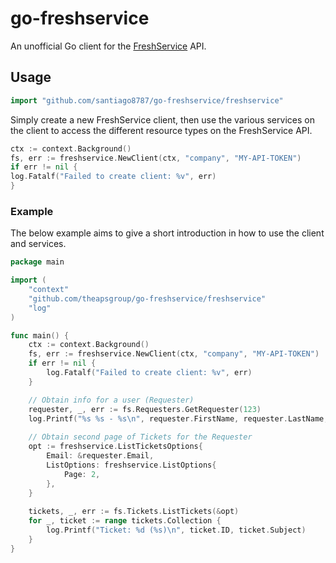 # go-freshservice

An unofficial Go client for the [FreshService](https://api.freshservice.com/) API.

## Usage

```go
import "github.com/santiago8787/go-freshservice/freshservice"
```

Simply create a new FreshService client, then use the various services on the client to access the different resource 
types on the FreshService API.

```go
ctx := context.Background()
fs, err := freshservice.NewClient(ctx, "company", "MY-API-TOKEN")
if err != nil {
log.Fatalf("Failed to create client: %v", err)
}
```

### Example

The below example aims to give a short introduction in how to use the client and services.

```go
package main

import (
    "context"
    "github.com/theapsgroup/go-freshservice/freshservice"
    "log"
)

func main() {
    ctx := context.Background()
    fs, err := freshservice.NewClient(ctx, "company", "MY-API-TOKEN")
    if err != nil {
        log.Fatalf("Failed to create client: %v", err)
    }

    // Obtain info for a user (Requester)
    requester, _, err := fs.Requesters.GetRequester(123)
    log.Printf("%s %s - %s\n", requester.FirstName, requester.LastName, requester.Email)
    
    // Obtain second page of Tickets for the Requester
    opt := freshservice.ListTicketsOptions{
        Email: &requester.Email,
        ListOptions: freshservice.ListOptions{
            Page: 2,
        },
    }
    
    tickets, _, err := fs.Tickets.ListTickets(&opt)
    for _, ticket := range tickets.Collection {
        log.Printf("Ticket: %d (%s)\n", ticket.ID, ticket.Subject)
    }
}
```
